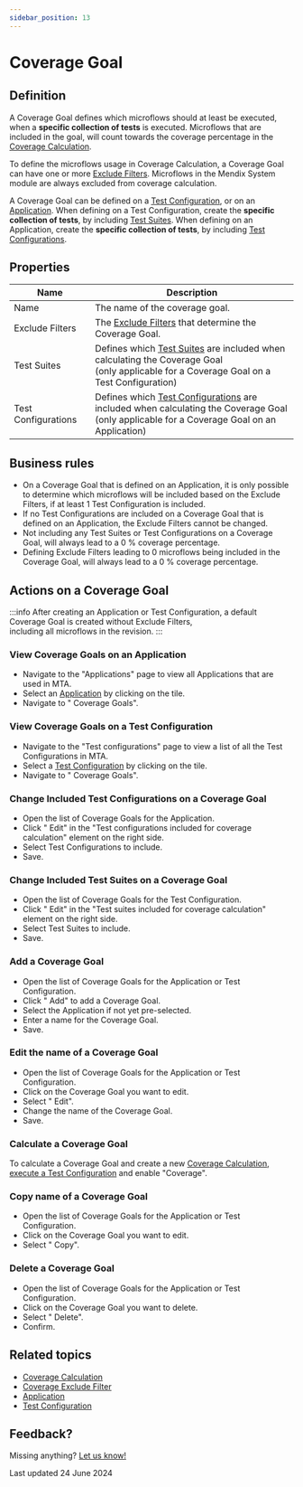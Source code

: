 ```yaml
---
sidebar_position: 13
---
```


# Coverage Goal

## Definition

A Coverage Goal defines which microflows should at least be executed, when a **specific collection of tests** is executed. Microflows that are included in the goal, will count towards the coverage percentage in the [Coverage Calculation](coverage-calculation). 

To define the microflows usage in Coverage Calculation, a Coverage Goal can have one or more [Exclude Filters](coverage-exclude-filter). Microflows in the Mendix System module are always excluded from coverage calculation.

A Coverage Goal can be defined on a [Test Configuration](test-configuration), or on an [Application](application). When defining on a Test Configuration, create the **specific collection of tests**, by including [Test Suites](test-suite). When defining on an Application, create the **specific collection of tests**, by including [Test Configurations](test-configuration).


## Properties
| Name                | Description                                                                                                                                                          |
| ------------------- | -------------------------------------------------------------------------------------------------------------------------------------------------------------------- |
| Name                | The name of the coverage goal.                                                                                                                                       |
| Exclude Filters     | The [Exclude Filters](coverage-exclude-filter) that determine the Coverage Goal.                                                                                     |
| Test Suites         | Defines which [Test Suites](test-suite) are included when calculating the Coverage Goal<br/> (only applicable for a Coverage Goal on a Test Configuration)           |
| Test Configurations | Defines which [Test Configurations](test-configuration) are included when calculating the Coverage Goal<br/> (only applicable for a Coverage Goal on an Application) |

## Business rules

- On a Coverage Goal that is defined on an Application, it is only possible to determine which microflows will be included based on the Exclude Filters, if at least 1 Test Configuration is included. 
- If no Test Configurations are included on a Coverage Goal that is defined on an Application, the Exclude Filters cannot be changed.
- Not including any Test Suites or Test Configurations on a Coverage Goal, will always lead to a 0 % coverage percentage.
- Defining Exclude Filters leading to 0 microflows being included in the Coverage Goal, will always lead to a 0 % coverage percentage.

## Actions on a Coverage Goal

:::info
After creating an Application or Test Configuration, a default Coverage Goal is created without Exclude Filters, <br/>including all microflows in the revision.
:::

### View Coverage Goals on an Application
- Navigate to the "Applications" page to view all Applications that are used in MTA.
- Select an [Application](application) by clicking on the tile.
- Navigate to "<i class="fal fa-umbrella"></i> Coverage Goals".

### View Coverage Goals on a Test Configuration
- Navigate to the "Test configurations" page to view a list of all the Test Configurations in MTA.
- Select a [Test Configuration](test-configuration) by clicking on the tile.
- Navigate to "<i class="fal fa-umbrella"></i> Coverage Goals".

### Change Included Test Configurations on a Coverage Goal
- Open the list of Coverage Goals for the Application.
- Click "<i class="fas fa-pencil"></i> Edit" in the "Test configurations included for coverage calculation" element on the right side.
- Select Test Configurations to include.
- Save.

### Change Included Test Suites on a Coverage Goal
- Open the list of Coverage Goals for the Test Configuration.
- Click "<i class="fas fa-pencil"></i> Edit" in the "Test suites included for coverage calculation" element on the right side.
- Select Test Suites to include.
- Save.

### Add a Coverage Goal
- Open the list of Coverage Goals for the Application or Test Configuration.
- Click "<i class="fal fa-plus-circle"></i> Add" to add a Coverage Goal.
- Select the Application if not yet pre-selected.
- Enter a name for the Coverage Goal.
- Save.

### Edit the name of a Coverage Goal
- Open the list of Coverage Goals for the Application or Test Configuration.
- Click <i class="fas fa-ellipsis"></i> on the Coverage Goal you want to edit.
- Select "<i class="fas fa-pencil"></i> Edit".
- Change the name of the Coverage Goal.
- Save.

### Calculate a Coverage Goal

To calculate a Coverage Goal and create a new [Coverage Calculation](coverage-calculation), [execute a Test Configuration](test-configuration#execute-a-test-configuration) and enable "Coverage".

### Copy name of a Coverage Goal
- Open the list of Coverage Goals for the Application or Test Configuration.
- Click <i class="fas fa-ellipsis"></i> on the Coverage Goal you want to edit.
- Select "<i class="fal fa-copy"></i> Copy".

### Delete a Coverage Goal
- Open the list of Coverage Goals for the Application or Test Configuration.
- Click <i class="fas fa-ellipsis"></i> on the Coverage Goal you want to delete.
- Select "<i class="fas fa-trash-alt"></i> Delete".
- Confirm.

## Related topics
- [Coverage Calculation](coverage-calculation)
- [Coverage Exclude Filter](coverage-exclude-filter)
- [Application](application)
- [Test Configuration](test-configuration)

## Feedback?
Missing anything? [Let us know!](mailto:support@menditect.com)

Last updated 24 June 2024